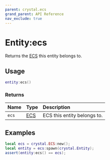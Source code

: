 ```yaml
---
parent: crystal.ecs
grand_parent: API Reference
nav_exclude: true
---
```


# Entity:ecs

Returns the [ECS](ecs) this entity belongs to.

## Usage

```lua
entity:ecs()
```

### Returns

| Name  | Type       | Description                 |
| :---- | :--------- | :-------------------------- |
| `ecs` | [ECS](ecs) | ECS this entity belongs to. |

## Examples

```lua
local ecs = crystal.ECS:new();
local entity = ecs:spawn(crystal.Entity);
assert(entity:ecs() == ecs);
```
